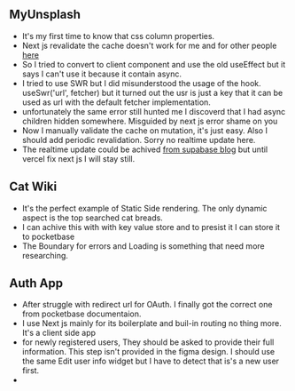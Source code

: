 ## MyUnsplash
- It's my first time to know that css column properties. 
- Next js revalidate the cache doesn't work for me and for other people [here](https://github.com/vercel/next.js/discussions/42290)
- So I tried to convert to client component and use the old useEffect but it says I can't use it because it contain async.
- I tried to use SWR but I did misunderstood the usage of the hook. useSwr('url', fetcher) but it turned out the usr is just a key that it can be used as url with the default fetcher implementation. 
- unfortunately the same error still hunted me I discoverd that I had async children hidden somewhere. Misguided by next js error shame on you
- Now I manually validate the cache on mutation, it's just easy. Also I should add periodic revalidation. Sorry no realtime update here.
- The realtime update could be achived [from supabase blog](https://supabase.com/blog/fetching-and-caching-supabase-data-in-next-js-server-components#realtime) but until vercel fix next js I will stay still.


## Cat Wiki
- It's the perfect example of Static Side rendering. The only dynamic aspect is the top searched cat breads.
- I can achive this with with key value store and to presist it I can store it to pocketbase 
- The Boundary for errors and Loading is something that need more researching.


## Auth App
- After struggle with redirect url for OAuth. I finally got the correct one from pocketbase documentaion.
- I use Next js mainly for its boilerplate and buil-in routing no thing more. It's a client side app
- for newly registered users, They should be asked to provide their full information. This step isn't provided in the figma design. I should use the same Edit user info widget but I have to detect that is's a new user first. 
-  